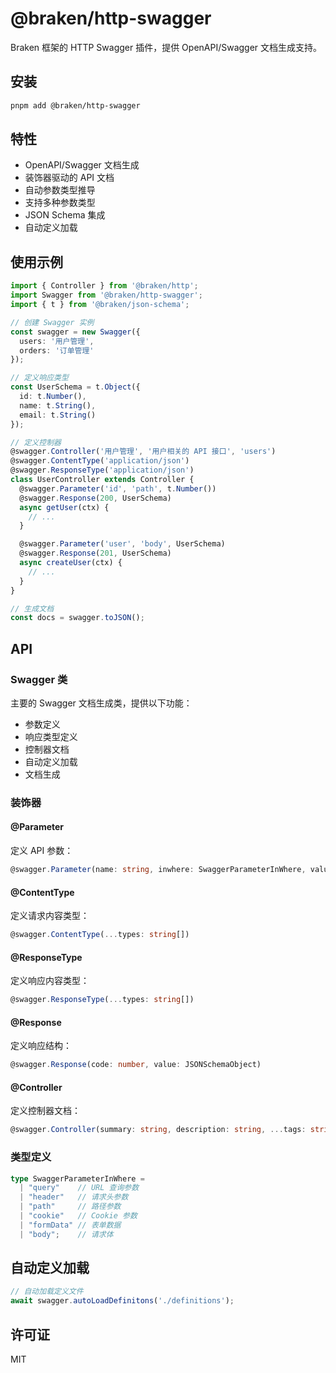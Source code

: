 # @braken/http-swagger

Braken 框架的 HTTP Swagger 插件，提供 OpenAPI/Swagger 文档生成支持。

## 安装

```bash
pnpm add @braken/http-swagger
```

## 特性

- OpenAPI/Swagger 文档生成
- 装饰器驱动的 API 文档
- 自动参数类型推导
- 支持多种参数类型
- JSON Schema 集成
- 自动定义加载

## 使用示例

```typescript
import { Controller } from '@braken/http';
import Swagger from '@braken/http-swagger';
import { t } from '@braken/json-schema';

// 创建 Swagger 实例
const swagger = new Swagger({
  users: '用户管理',
  orders: '订单管理'
});

// 定义响应类型
const UserSchema = t.Object({
  id: t.Number(),
  name: t.String(),
  email: t.String()
});

// 定义控制器
@swagger.Controller('用户管理', '用户相关的 API 接口', 'users')
@swagger.ContentType('application/json')
@swagger.ResponseType('application/json')
class UserController extends Controller {
  @swagger.Parameter('id', 'path', t.Number())
  @swagger.Response(200, UserSchema)
  async getUser(ctx) {
    // ...
  }

  @swagger.Parameter('user', 'body', UserSchema)
  @swagger.Response(201, UserSchema)
  async createUser(ctx) {
    // ...
  }
}

// 生成文档
const docs = swagger.toJSON();
```

## API

### Swagger 类

主要的 Swagger 文档生成类，提供以下功能：

- 参数定义
- 响应类型定义
- 控制器文档
- 自动定义加载
- 文档生成

### 装饰器

#### @Parameter
定义 API 参数：
```typescript
@swagger.Parameter(name: string, inwhere: SwaggerParameterInWhere, value: JSONSchemaObject)
```

#### @ContentType
定义请求内容类型：
```typescript
@swagger.ContentType(...types: string[])
```

#### @ResponseType
定义响应内容类型：
```typescript
@swagger.ResponseType(...types: string[])
```

#### @Response
定义响应结构：
```typescript
@swagger.Response(code: number, value: JSONSchemaObject)
```

#### @Controller
定义控制器文档：
```typescript
@swagger.Controller(summary: string, description: string, ...tags: string[])
```

### 类型定义

```typescript
type SwaggerParameterInWhere = 
  | "query"    // URL 查询参数
  | "header"   // 请求头参数
  | "path"     // 路径参数
  | "cookie"   // Cookie 参数
  | "formData" // 表单数据
  | "body";    // 请求体
```

## 自动定义加载

```typescript
// 自动加载定义文件
await swagger.autoLoadDefinitons('./definitions');
```

## 许可证

MIT 